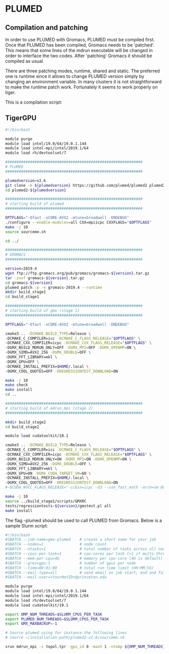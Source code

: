# PLUMED

## Compilation and patching

In order to use PLUMED with Gromacs, PLUMED must be compiled first.
Once that PLUMED has been compiled, Gromacs needs to be 'patched'.
This means that some lines of the mdrun executable will be changed in order to interface the two codes.
After 'patching' Gromacs it should be compiled as usual.

There are three patching modes, runtime, shared and static.
The preferred one is runtime since it allows to change PLUMED version simply by changing an environment variable.
In many clusters it is not straightforward to make the runtime patch work.
Fortunately it seems to work properly on tiger.

This is a compilation script:

## TigerGPU

```bash
#!/bin/bash

module purge
module load intel/19.0/64/19.0.1.144
module load intel-mpi/intel/2019.1/64
module load rh/devtoolset/7

#############################################################
# PLUMED
#############################################################

plumedversion=v2.6
git clone -b ${plumedversion} https://github.com/plumed/plumed2 plumed2-${plumedversion}
cd plumed2-${plumedversion}

#############################################################
# starting build of plumed
#############################################################

OPTFLAGS="-Ofast -xCORE-AVX2 -mtune=broadwell -DNDEBUG"
./configure --enable-modules=all CXX=mpiicpc CXXFLAGS="$OPTFLAGS"
make -j 10
source sourceme.sh

cd ../

#############################################################
# GROMACS
#############################################################

version=2019.4
wget ftp://ftp.gromacs.org/pub/gromacs/gromacs-${version}.tar.gz
tar -zxvf gromacs-${version}.tar.gz
cd gromacs-${version}
plumed patch -p -e gromacs-2019.4 --runtime
mkdir build_stage1
cd build_stage1

#############################################################
# starting build of gmx (stage 1)
#############################################################

OPTFLAGS="-Ofast -xCORE-AVX2 -mtune=broadwell -DNDEBUG"

cmake3 .. -DCMAKE_BUILD_TYPE=Release \
-DCMAKE_C_COMPILER=icc -DCMAKE_C_FLAGS_RELEASE="$OPTFLAGS" \
-DCMAKE_CXX_COMPILER=icpc -DCMAKE_CXX_FLAGS_RELEASE="$OPTFLAGS" \
-DGMX_BUILD_MDRUN_ONLY=OFF -DGMX_MPI=OFF -DGMX_OPENMP=ON \
-DGMX_SIMD=AVX2_256 -DGMX_DOUBLE=OFF \
-DGMX_FFT_LIBRARY=mkl \
-DGMX_GPU=OFF \
-DCMAKE_INSTALL_PREFIX=$HOME/.local \
-DGMX_COOL_QUOTES=OFF -DREGRESSIONTEST_DOWNLOAD=ON

make -j 10
make check
make install
cd ..

#############################################################
# starting build of mdrun_mpi (stage 2)
#############################################################

mkdir build_stage2
cd build_stage2

module load cudatoolkit/10.1

cmake3 .. -DCMAKE_BUILD_TYPE=Release \
-DCMAKE_C_COMPILER=icc -DCMAKE_C_FLAGS_RELEASE="$OPTFLAGS" \
-DCMAKE_CXX_COMPILER=icpc -DCMAKE_CXX_FLAGS_RELEASE="$OPTFLAGS" \
-DGMX_BUILD_MDRUN_ONLY=ON -DGMX_MPI=ON -DGMX_OPENMP=ON \
-DGMX_SIMD=AVX2_256 -DGMX_DOUBLE=OFF \
-DGMX_FFT_LIBRARY=mkl \
-DGMX_GPU=ON -DGMX_CUDA_TARGET_SM=60 \
-DCMAKE_INSTALL_PREFIX=$HOME/.local \
-DGMX_COOL_QUOTES=OFF -DREGRESSIONTEST_DOWNLOAD=ON
#-DCUDA_NVCC_FLAGS_RELEASE="-ccbin=icpc -O3 --use_fast_math -arch=sm_60 --gpu-code=sm_60"

make -j 10
source ../build_stage1/scripts/GMXRC
tests/regressiontests-${version}/gmxtest.pl all
make install
```

The flag -plumed should be used to call PLUMED from Gromacs.
Below is a sample Slurm script:

```bash
#!/bin/bash
#SBATCH --job-name=gmx-plumed    # create a short name for your job
#SBATCH --nodes=1                # node count
#SBATCH --ntasks=1               # total number of tasks across all nodes
#SBATCH --cpus-per-task=1        # cpu-cores per task (>1 if multi-threaded tasks)
#SBATCH --mem-per-cpu=4G         # memory per cpu-core (4G is default)
#SBATCH --gres=gpu:1             # number of gpus per node
#SBATCH --time=00:01:00          # total run time limit (HH:MM:SS)
#SBATCH --mail-type=all          # send email on job start, end and fail
#SBATCH --mail-user=<YourNetID>@princeton.edu

module purge
module load intel/19.0/64/19.0.1.144
module load intel-mpi/intel/2019.1/64
module load rh/devtoolset/7
module load cudatoolkit/10.1

export OMP_NUM_THREADS=$SLURM_CPUS_PER_TASK
export PLUMED_NUM_THREADS=$SLURM_CPUS_PER_TASK
export GMX_MAXBACKUP=-1

# Source plumed using for instance the following lines
# source ~/installation-path/plumed2-v2.6/sourceme.sh

srun mdrun_mpi -s topol.tpr -gpu_id 0 -maxh 1 -ntomp ${OMP_NUM_THREADS} -plumed plumed.dat
```
